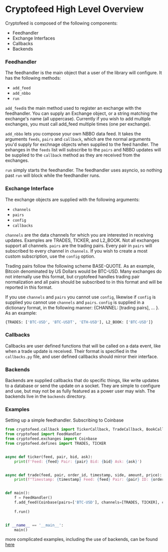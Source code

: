 # Cryptofeed High Level Overview

Cryptofeed is composed of the following components:

* Feedhandler
* Exchange Interfaces
* Callbacks
* Backends


### Feedhandler

The feedhandler is the main object that a user of the library will configure. It has the following methods:

* `add_feed`
* `add_nbbo`
* `run`

`add_feed`is the main method used to register an exchange with the feedhandler. You can supply an Exchange object, or a string matching the exchange's name (all uppercase). Currently if you wish to add multiple exchanges, you must call add_feed multiple times (one per exchange).

`add_nbbo` lets you compose your own NBBO data feed. It takes the arguments `feeds`, `pairs` and `callback`, which are the normal arguments you'd supply for exchnage objects when supplied to the feed handler. The exhanges in the `feeds` list will subscribe to the `pairs` and NBBO updates will be supplied to the `callback` method as they are received from the exchanges.

`run` simply starts the feedhandler. The feedhandler uses asyncio, so nothing past `run` will block while the feedhandler runs.

### Exchange Interface

The exchange objects are supplied with the following arguments:

* `channels`
* `pairs`
* `config`
* `callbacks`

`channels` are the data channels for which you are interested in receiving updates. Examples are TRADES, TICKER, and L2_BOOK. Not all exchanges support all channels. `pairs` are the trading pairs. Every pair in `pairs` will subscribed to every channel in `channels`. If you wish to create a most custom subscription, use the `config` option.

Trading pairs follow the following scheme BASE-QUOTE. As an example, Bitcoin denominated by US Dollars would be BTC-USD. Many exchanges do not internally use this format, but cryptofeed handles trading pair normalization and all pairs should be subscribed to in this format and will be reported in this format. 

If you use `channels` and `pairs` you cannot use `config`, likewise if `config` is supplied you cannot use `channels` and `pairs`. `config` is supplied in a dictionary format, in the following manner: {CHANNEL: [trading pairs], ... }. As an example:

```python
{TRADES: ['BTC-USD', 'BTC-USDT', 'ETH-USD'], L2_BOOK: ['BTC-USD']}
```

### Callbacks

Callbacks are user defined functions that will be called on a data event, like when a trade update is received. Their format is specified in the `callbacks.py` file, and user defined callbacks should mirror their interface. 


### Backends

Backends are supplied callbacks that do specific things, like write updates to a database or send the update on a socket. They are simple to configure and use, but may not be as fully featured as a power user may wish. The backends live in the `backends` directory.


### Examples

Setting up a simple feedhandler. Subscribing to Coinbase

```python
from cryptofeed.callback import TickerCallback, TradeCallback, BookCallback, FundingCallback
from cryptofeed import FeedHandler
from cryptofeed.exchanges import Coinbase
from cryptofeed.defines import TRADES, TICKER


async def ticker(feed, pair, bid, ask):
    print(f'Feed: {feed} Pair: {pair} Bid: {bid} Ask: {ask}')


async def trade(feed, pair, order_id, timestamp, side, amount, price):
    print(f"Timestamp: {timestamp} Feed: {feed} Pair: {pair} ID: {order_id} Side: {side} Amount: {amount} Price: {price}")


def main():
    f = FeedHandler()
    f.add_feed(Coinbase(pairs=['BTC-USD'], channels=[TRADES, TICKER], callbacks={TICKER: TickerCallback(ticker), TRADES: TradeCallback(trade)}))
  
    f.run()


if __name__ == '__main__':
    main()
```

more complicated examples, including the use of backends, can be found [here](../examples)
